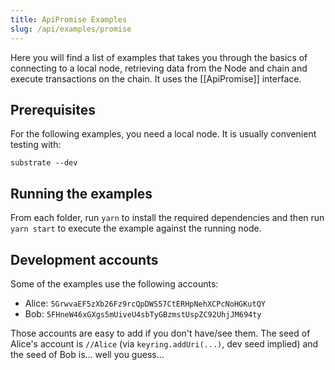 ```yaml
---
title: ApiPromise Examples
slug: /api/examples/promise
---
```


Here you will find a list of examples that takes you through the basics of connecting to a local node, retrieving data from the Node and chain and execute transactions on the chain. It uses the [[ApiPromise]] interface.


## Prerequisites

For the following examples, you need a local node. It is usually convenient testing with:

```
substrate --dev
```


## Running the examples

From each folder, run `yarn` to install the required dependencies and then run `yarn start` to execute the example against the running node.


## Development accounts

Some of the examples use the following accounts:

- Alice: `5GrwvaEF5zXb26Fz9rcQpDWS57CtERHpNehXCPcNoHGKutQY`
- Bob: `5FHneW46xGXgs5mUiveU4sbTyGBzmstUspZC92UhjJM694ty`

Those accounts are easy to add if you don't have/see them. The seed of Alice's account is `//Alice` (via `keyring.addUri(...)`, dev seed implied) and the seed of Bob is... well you guess...
